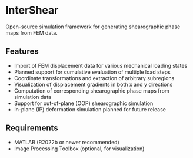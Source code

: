 # InterShear
Open-source simulation framework for generating shearographic phase maps from FEM data.

## Features
- Import of FEM displacement data for various mechanical loading states
- Planned support for cumulative evaluation of multiple load steps
- Coordinate transformations and extraction of arbitrary subregions
- Visualization of displacement gradients in both x and y directions
- Computation of corresponding shearographic phase maps from simulation data
- Support for out-of-plane (OOP) shearographic simulation
- In-plane (IP) deformation simulation planned for future release

## Requirements
- MATLAB (R2022b or newer recommended)
- Image Processing Toolbox (optional, for visualization)

